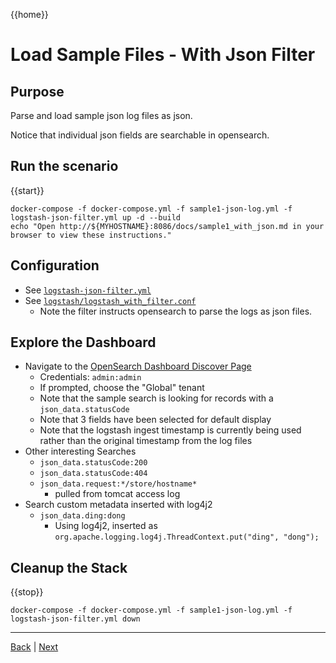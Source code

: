{{home}}
# Load Sample Files - With Json Filter

## Purpose
Parse and load sample json log files as json.

Notice that individual json fields are searchable in opensearch.

## Run the scenario

{{start}}

```
docker-compose -f docker-compose.yml -f sample1-json-log.yml -f logstash-json-filter.yml up -d --build
echo "Open http://${MYHOSTNAME}:8086/docs/sample1_with_json.md in your browser to view these instructions."

```

## Configuration
- See [`logstash-json-filter.yml`](../logstash-json-filter.yml)
- See [`logstash/logstash_with_filter.conf`](../logstash/logstash_with_filter.conf)
  - Note the filter instructs opensearch to parse the logs as json files.

## Explore the Dashboard

- Navigate to the [OpenSearch Dashboard Discover Page](http://{{MYHOSTNAME}}:8094/app/discover?security_tenant=global#/?_g=(filters:!(),refreshInterval:(pause:!t,value:0),time:(from:now-15m,to:now))&_a=(columns:!(json_data.request,json_data.statusCode,tags),filters:!(),index:'ecs-*',interval:auto,query:(language:kuery,query:'json_data.statusCode:%20*'),sort:!()))
  - Credentials: `admin:admin`
  - If prompted, choose the "Global" tenant
  - Note that the sample search is looking for records with a `json_data.statusCode`
  - Note that 3 fields have been selected for default display
  - Note that the logstash ingest timestamp is currently being used rather than the original timestamp from the log files
- Other interesting Searches
  - `json_data.statusCode:200`
  - `json_data.statusCode:404`
  - `json_data.request:*/store/hostname*`
      - pulled from tomcat access log
- Search custom metadata inserted with log4j2
  - `json_data.ding:dong`
      - Using log4j2, inserted as `org.apache.logging.log4j.ThreadContext.put("ding", "dong");`

## Cleanup the Stack

{{stop}}

```
docker-compose -f docker-compose.yml -f sample1-json-log.yml -f logstash-json-filter.yml down
```

---
[Back](sample1.md) | [Next](sample1_with_json_datenorm.md)